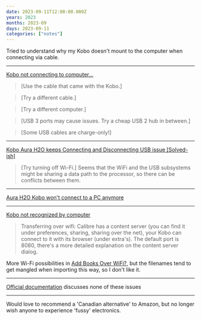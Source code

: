 ```yaml
---
date: 2023-09-11T12:00:00.000Z
years: 2023
months: 2023-09
days: 2023-09-11
categories: ["notes"]
---
```

Tried to understand why my Kobo doesn't mount to the computer when connecting via cable.

---

[Kobo not connecting to computer...](https://www.reddit.com/r/kobo/comments/mkb6lh/kobo_not_connecting_to_computer/)

> [Use the cable that came with the Kobo.]  

> [Try a different cable.]  

> [Try a different computer.]  

> [USB 3 ports may cause issues. Try a cheap USB 2 hub in between.]  

> [Some USB cables are charge-only!]

---

[Kobo Aura H2O keeps Connecting and Disconnecting USB issue [Solved-ish]](https://www.reddit.com/r/kobo/comments/om1xci/kobo_aura_h2o_keeps_connecting_and_disconnecting/)

> [Try turning off Wi-Fi.] Seems that the WiFi and the USB subsystems might be sharing a data path to the processor, so there can be conflicts between them.  

---

[Aura H2O Kobo won't connect to a PC anymore](https://www.mobileread.com/forums/showthread.php?s=3cfefe531d93be8fa3d577fae8ac0ef9&t=289265&page=2)

---

[Kobo not recognized by computer](https://www.reddit.com/r/kobo/comments/8cfygq/kobo_not_recognized_by_computer/)

> Transferring over wifi: Calibre has a content server (you can find it under preferences, sharing, sharing over the net), your Kobo can connect to it with its browser (under extra's). The default port is 8080, there's a more detailed explanation on the content server dialog.  

More Wi-Fi possibilities in [Add Books Over WiFi?](https://www.reddit.com/r/kobo/comments/ks5rr2/add_books_over_wifi/), but the filenames tend to get mangled when importing this way, so I don't like it.

---

[Official documentation](https://help.kobo.com/hc/en-us/articles/1500005659942-Troubleshoot-issues-connecting-your-eReader-to-your-computer-with-a-USB-cable) discusses none of these issues

---

Would love to recommend a 'Canadian alternative' to Amazon, but no longer wish anyone to experience 'fussy' electronics.
